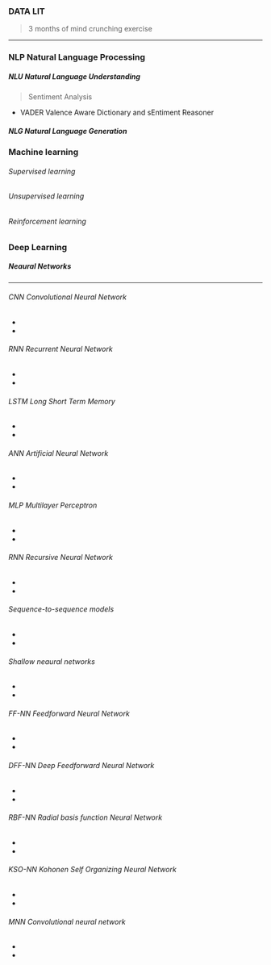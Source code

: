 ### DATA LIT
> 3 months of mind crunching exercise
_____________________________________


### NLP Natural Language Processing

##### NLU Natural Language Understanding 

> Sentiment Analysis
- VADER Valence Aware Dictionary and sEntiment Reasoner

##### NLG Natural Language Generation


### Machine learning

###### Supervised learning

###### Unsupervised learning

###### Reinforcement learning

### Deep Learning

##### Neaural Networks
------

###### CNN Convolutional Neural Network
- 
- 

###### RNN Recurrent Neural Network
- 
- 

###### LSTM Long Short Term Memory
- 
- 

###### ANN Artificial Neural Network
- 
- 

###### MLP Multilayer Perceptron
- 
- 

###### RNN Recursive Neural Network
- 
- 

###### Sequence-to-sequence models
- 
- 

###### Shallow neaural networks
- 
- 

###### FF-NN Feedforward Neural Network
- 
- 

###### DFF-NN Deep Feedforward Neural Network
- 
- 

###### RBF-NN Radial basis function Neural Network
- 
- 

###### KSO-NN Kohonen Self Organizing Neural Network
- 
- 

###### MNN Convolutional neural network
- 
- 





